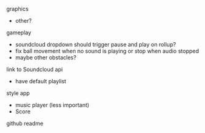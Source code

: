 graphics
  - other?

gameplay
  - soundcloud dropdown should trigger pause and play on rollup?
  - fix ball movement when no sound is playing or stop when audio stopped
  - maybe other obstacles?

link to Soundcloud api
  - have default playlist

style app
  - music player (less important)
  - Score

github readme
